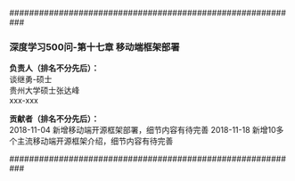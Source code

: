 ###########################################################

### 深度学习500问-第十七章 移动端框架部署

**负责人（排名不分先后）：**  
谈继勇-硕士     
贵州大学硕士张达峰     
xxx-xxx  


**贡献者（排名不分先后）：**  
2018-11-04 新增移动端开源框架部署，细节内容有待完善
2018-11-18 新增10多个主流移动端开源框架介绍，细节内容有待完善

###########################################################
